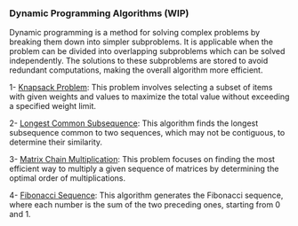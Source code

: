 ### Dynamic Programming Algorithms (WIP)

Dynamic programming is a method for solving complex problems by breaking them down into simpler subproblems. It is applicable when the problem can be divided into overlapping subproblems which can be solved independently. The solutions to these subproblems are stored to avoid redundant computations, making the overall algorithm more efficient.

1- [Knapsack Problem](./knapsack-problem.md): This problem involves selecting a subset of items with given weights and values to maximize the total value without exceeding a specified weight limit.

2- [Longest Common Subsequence](./longest-common-subsequence.md): This algorithm finds the longest subsequence common to two sequences, which may not be contiguous, to determine their similarity.

3- [Matrix Chain Multiplication](./matrix-chain-multiplication.md): This problem focuses on finding the most efficient way to multiply a given sequence of matrices by determining the optimal order of multiplications.

4- [Fibonacci Sequence](./fibonacci.md): This algorithm generates the Fibonacci sequence, where each number is the sum of the two preceding ones, starting from 0 and 1.